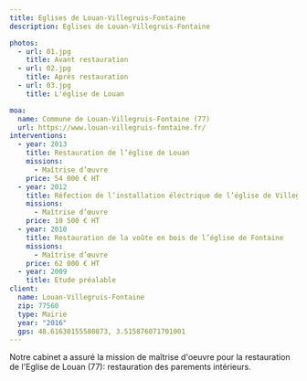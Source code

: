 ```yaml
---
title: Eglises de Louan-Villegruis-Fontaine
description: Eglises de Louan-Villegruis-Fontaine

photos:
  - url: 01.jpg
    title: Avant restauration
  - url: 02.jpg
    title: Après restauration
  - url: 03.jpg
    title: L'église de Louan

moa:
  name: Commune de Louan-Villegruis-Fontaine (77)
  url: https://www.louan-villegruis-fontaine.fr/
interventions:
  - year: 2013
    title: Restauration de l’église de Louan
    missions:
      - Maîtrise d’œuvre
    price: 54 000 € HT
  - year: 2012
    title: Réfection de l’installation électrique de l’église de Villegruis
    missions:
      - Maîtrise d’œuvre
    price: 10 500 € HT
  - year: 2010
    title: Restauration de la voûte en bois de l’église de Fontaine
    missions:
      - Maîtrise d’œuvre
    price: 62 000 € HT
  - year: 2009
    title: Etude préalable
client:
  name: Louan-Villegruis-Fontaine
  zip: 77560
  type: Mairie
  year: "2016"
  gps: 48.61630155580873, 3.515876071701001
---
```


Notre cabinet a assuré la mission de maîtrise d'oeuvre pour la restauration de
l'Eglise de Louan (77): restauration des parements intérieurs.
